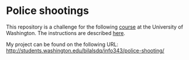 # Police shootings

This repository is a challenge for the following [course](http://faculty.washington.edu/mikefree/info343/) at the University of Washington.  The instructions are described [here](http://faculty.washington.edu/mikefree/info343/#/challenges/police-shooting).

My project can be found on the following URL: http://students.washington.edu/bilalsdq/info343/police-shooting/
